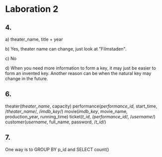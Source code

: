 Laboration 2
=======
## 4.
a) theater_name, title + year

b) Yes, theater name can change, just look at "Filmstaden". 

c) No

d) When you need more information to form a key, it may just be easier to form an invented key. Another reason can be when the natural key may change in the future.

## 6.
theater(_theater_name_, capacity)
performance(_performance_id_, start_time, /_theater_name_/, /_imdb_key_/)
movie(_imdb_key_, movie_name, production_year, running_time)
ticket(_t_id_, /_performance_id_/, /_username_/)
customer(_username_, full_name, password, /_t_id_/)

## 7.
One way is to GROUP BY p_id and SELECT count()